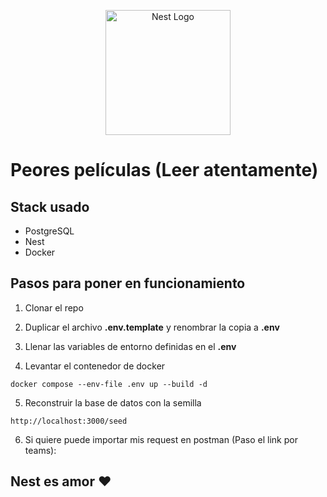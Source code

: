 <p align="center">
  <a href="http://nestjs.com/" target="blank"><img src="https://nestjs.com/img/logo-small.svg" width="200" alt="Nest Logo" /></a>
</p>


# Peores películas (Leer atentamente)

## Stack usado
* PostgreSQL
* Nest
* Docker

## Pasos para poner en funcionamiento

1. Clonar el repo

2. Duplicar el archivo __.env.template__ y renombrar la copia a __.env__

3. Llenar las variables de entorno definidas en el __.env__

4. Levantar el contenedor de docker
```
docker compose --env-file .env up --build -d
```

5. Reconstruir la base de datos con la semilla
```
http://localhost:3000/seed 
```

6. Si quiere puede importar mis request en postman (Paso el link por teams):

## Nest es amor ❤️